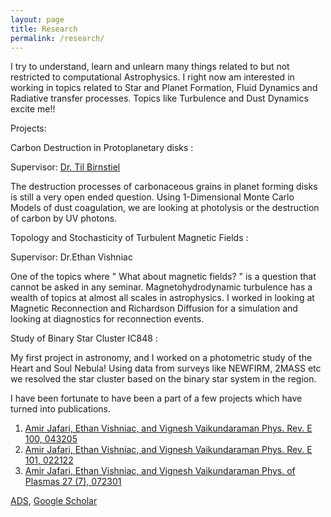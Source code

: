 ```yaml
---
layout: page
title: Research
permalink: /research/
---
```


I try to understand, learn and unlearn many things related to but not restricted to computational Astrophysics. I right now am interested in working in topics related to Star and Planet Formation, Fluid Dynamics and Radiative transfer processes. Topics like Turbulence and Dust Dynamics excite me!!

Projects:

Carbon Destruction in Protoplanetary disks :

Supervisor: [Dr. Til Birnstiel](https://til-birnstiel.de)

The destruction processes of carbonaceous grains in planet forming disks is still a very open ended question. Using 1-Dimensional Monte Carlo Models of dust coagulation, we are looking at photolysis or the destruction of carbon by UV photons.

Topology and Stochasticity of Turbulent Magnetic Fields :

Supervisor: Dr.Ethan Vishniac

One of the topics where " What about magnetic fields? " is a question that cannot be asked in any seminar. Magnetohydrodynamic turbulence has a wealth of topics at almost all scales in astrophysics. I worked in looking at Magnetic Reconnection and Richardson Diffusion for a simulation and looking at diagnostics for reconnection events.


Study of Binary Star Cluster IC848 :

My first project in astronomy, and I worked on a photometric study of the Heart and Soul Nebula! Using data from surveys like NEWFIRM, 2MASS etc we resolved the star cluster based on the binary star system in the region. 



I have been fortunate to have been a part of a few projects which have turned into publications. 
1. [Amir Jafari, Ethan Vishniac, and Vignesh Vaikundaraman Phys. Rev. E 100, 043205](https://journals.aps.org/pre/abstract/10.1103/PhysRevE.100.043205)
2. [Amir Jafari, Ethan Vishniac, and Vignesh Vaikundaraman Phys. Rev. E 101, 022122](https://journals.aps.org/pre/abstract/10.1103/PhysRevE.101.022122)
3. [Amir Jafari, Ethan Vishniac, and Vignesh Vaikundaraman Phys. of Plasmas 27 (7), 072301](https://aip.scitation.org/doi/abs/10.1063/5.0009150)

[ADS](https://ui.adsabs.harvard.edu/search/q=%20author%3A%22Vaikundaraman%2C%20Vignesh%22&sort=date%20desc%2C%20bibcode%20desc&p_=0), 
[Google Scholar](https://scholar.google.com/citations?hl=en&user=8K_G9p8AAAAJ&view_op=list_works&gmla=AJsN-F5gtgy3qS0Qt8izo7H8gTVIgPf3xfgLWz592GoaJp9oUdbsIH833sYbG5uIbl826H9uNv3CvpGWLpASEOxIqzsi_SNXc-RWgc3RPstNpHxFYNFNots)

